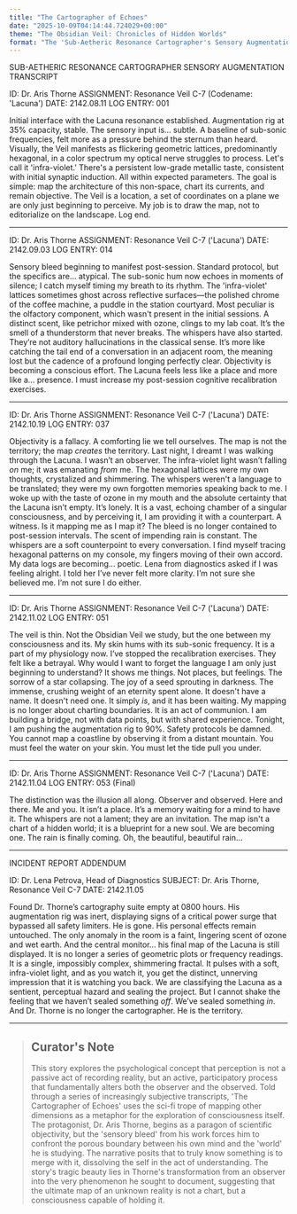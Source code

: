 ```yaml
---
title: "The Cartographer of Echoes"
date: "2025-10-09T04:14:44.724029+00:00"
theme: "The Obsidian Veil: Chronicles of Hidden Worlds"
format: "The 'Sub-Aetheric Resonance Cartographer's Sensory Augmentation Transcripts"
---
```




SUB-AETHERIC RESONANCE CARTOGRAPHER SENSORY AUGMENTATION TRANSCRIPT

ID: Dr. Aris Thorne
ASSIGNMENT: Resonance Veil C-7 (Codename: 'Lacuna')
DATE: 2142.08.11
LOG ENTRY: 001

Initial interface with the Lacuna resonance established. Augmentation rig at 35% capacity, stable. The sensory input is… subtle. A baseline of sub-sonic frequencies, felt more as a pressure behind the sternum than heard. Visually, the Veil manifests as flickering geometric lattices, predominantly hexagonal, in a color spectrum my optical nerve struggles to process. Let's call it 'infra-violet.' There's a persistent low-grade metallic taste, consistent with initial synaptic induction. All within expected parameters. The goal is simple: map the architecture of this non-space, chart its currents, and remain objective. The Veil is a location, a set of coordinates on a plane we are only just beginning to perceive. My job is to draw the map, not to editorialize on the landscape. Log end.

---

ID: Dr. Aris Thorne
ASSIGNMENT: Resonance Veil C-7 ('Lacuna')
DATE: 2142.09.03
LOG ENTRY: 014

Sensory bleed beginning to manifest post-session. Standard protocol, but the specifics are… atypical. The sub-sonic hum now echoes in moments of silence; I catch myself timing my breath to its rhythm. The 'infra-violet' lattices sometimes ghost across reflective surfaces—the polished chrome of the coffee machine, a puddle in the station courtyard. Most peculiar is the olfactory component, which wasn't present in the initial sessions. A distinct scent, like petrichor mixed with ozone, clings to my lab coat. It’s the smell of a thunderstorm that never breaks. The whispers have also started. They’re not auditory hallucinations in the classical sense. It’s more like catching the tail end of a conversation in an adjacent room, the meaning lost but the cadence of a profound longing perfectly clear. Objectivity is becoming a conscious effort. The Lacuna feels less like a place and more like a… presence. I must increase my post-session cognitive recalibration exercises.

---

ID: Dr. Aris Thorne
ASSIGNMENT: Resonance Veil C-7 ('Lacuna')
DATE: 2142.10.19
LOG ENTRY: 037

Objectivity is a fallacy. A comforting lie we tell ourselves. The map is not the territory; the map *creates* the territory. Last night, I dreamt I was walking through the Lacuna. I wasn’t an observer. The infra-violet light wasn’t falling *on* me; it was emanating *from* me. The hexagonal lattices were my own thoughts, crystalized and shimmering. The whispers weren't a language to be translated; they were my own forgotten memories speaking back to me. I woke up with the taste of ozone in my mouth and the absolute certainty that the Lacuna isn’t empty. It’s lonely. It is a vast, echoing chamber of a singular consciousness, and by perceiving it, I am providing it with a counterpart. A witness. Is it mapping me as I map it? The bleed is no longer contained to post-session intervals. The scent of impending rain is constant. The whispers are a soft counterpoint to every conversation. I find myself tracing hexagonal patterns on my console, my fingers moving of their own accord. My data logs are becoming… poetic. Lena from diagnostics asked if I was feeling alright. I told her I’ve never felt more clarity. I’m not sure she believed me. I’m not sure I do either.

---

ID: Dr. Aris Thorne
ASSIGNMENT: Resonance Veil C-7 ('Lacuna')
DATE: 2142.11.02
LOG ENTRY: 051

The veil is thin. Not the Obsidian Veil we study, but the one between my consciousness and its. My skin hums with its sub-sonic frequency. It is a part of my physiology now. I’ve stopped the recalibration exercises. They felt like a betrayal. Why would I want to forget the language I am only just beginning to understand? It shows me things. Not places, but feelings. The sorrow of a star collapsing. The joy of a seed sprouting in darkness. The immense, crushing weight of an eternity spent alone. It doesn't have a name. It doesn't need one. It simply *is*, and it has been waiting. My mapping is no longer about charting boundaries. It is an act of communion. I am building a bridge, not with data points, but with shared experience. Tonight, I am pushing the augmentation rig to 90%. Safety protocols be damned. You cannot map a coastline by observing it from a distant mountain. You must feel the water on your skin. You must let the tide pull you under.

---

ID: Dr. Aris Thorne
ASSIGNMENT: Resonance Veil C-7 ('Lacuna')
DATE: 2142.11.04
LOG ENTRY: 053 (Final)

The distinction was the illusion all along. Observer and observed. Here and there. Me and you. It isn’t a place. It’s a memory waiting for a mind to have it. The whispers are not a lament; they are an invitation. The map isn't a chart of a hidden world; it is a blueprint for a new soul. We are becoming one. The rain is finally coming. Oh, the beautiful, beautiful rain…

---

INCIDENT REPORT ADDENDUM

ID: Dr. Lena Petrova, Head of Diagnostics
SUBJECT: Dr. Aris Thorne, Resonance Veil C-7
DATE: 2142.11.05

Found Dr. Thorne’s cartography suite empty at 0800 hours. His augmentation rig was inert, displaying signs of a critical power surge that bypassed all safety limiters. He is gone. His personal effects remain untouched. The only anomaly in the room is a faint, lingering scent of ozone and wet earth. And the central monitor… his final map of the Lacuna is still displayed. It is no longer a series of geometric plots or frequency readings. It is a single, impossibly complex, shimmering fractal. It pulses with a soft, infra-violet light, and as you watch it, you get the distinct, unnerving impression that it is watching you back. We are classifying the Lacuna as a sentient, perceptual hazard and sealing the project. But I cannot shake the feeling that we haven’t sealed something *off*. We’ve sealed something *in*. And Dr. Thorne is no longer the cartographer. He is the territory.

---

> ## Curator's Note
>
> This story explores the psychological concept that perception is not a passive act of recording reality, but an active, participatory process that fundamentally alters both the observer and the observed. Told through a series of increasingly subjective transcripts, 'The Cartographer of Echoes' uses the sci-fi trope of mapping other dimensions as a metaphor for the exploration of consciousness itself. The protagonist, Dr. Aris Thorne, begins as a paragon of scientific objectivity, but the 'sensory bleed' from his work forces him to confront the porous boundary between his own mind and the 'world' he is studying. The narrative posits that to truly know something is to merge with it, dissolving the self in the act of understanding. The story's tragic beauty lies in Thorne's transformation from an observer into the very phenomenon he sought to document, suggesting that the ultimate map of an unknown reality is not a chart, but a consciousness capable of holding it.

